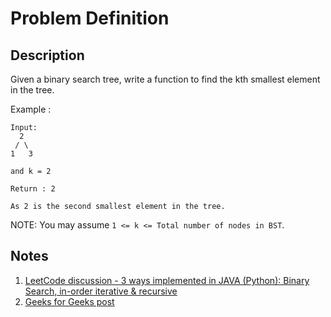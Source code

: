 # Problem Definition

## Description

Given a binary search tree, write a function to find the kth smallest element in the tree.

Example :

```plaintext
Input:
  2
 / \
1   3

and k = 2

Return : 2

As 2 is the second smallest element in the tree.
```

NOTE: You may assume `1 <= k <= Total number of nodes in BST`.

## Notes

1. [LeetCode discussion - 3 ways implemented in JAVA (Python): Binary Search, in-order iterative & recursive](https://leetcode.com/problems/kth-smallest-element-in-a-bst/discuss/63660/3-ways-implemented-in-JAVA-(Python):-Binary-Search-in-order-iterative-and-recursive)
1. [Geeks for Geeks post](https://www.geeksforgeeks.org/find-k-th-smallest-element-in-bst-order-statistics-in-bst/)